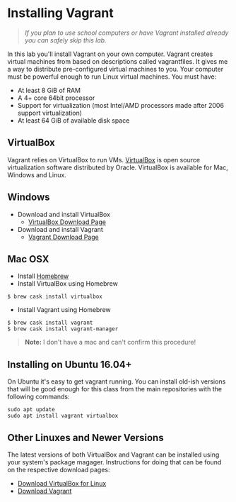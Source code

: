 # Installing Vagrant 

> *If you plan to use school computers or have Vagrant installed already you can safely skip this lab.* 

In this lab you'll install Vagrant on your own computer. Vagrant creates virtual machines from based on descriptions called vagrantfiles. It gives me a way to distribute pre-configured virtual machines to you. Your computer must be powerful enough to run Linux virtual machines. You must have:

 - At least 8 GiB of RAM 
 - A 4+ core 64bit processor 
 - Support for virtualization (most Intel/AMD processors made after 2006 support virtualization)
 - At least 64 GiB of available disk space
 
## VirtualBox 

Vagrant relies on VirtualBox to run VMs. [VirtualBox](https://www.virtualbox.org/) is open source virtualization software distributed by Oracle. VirtualBox is available for Mac, Windows and Linux. 

## Windows 

  - Download and install VirtualBox 
     - [VirtualBox Download Page](https://www.virtualbox.org/wiki/Downloads)
  - Download and install Vagrant
     - [Vagrant Download Page](https://www.vagrantup.com/downloads.html)

## Mac OSX

  - Install [Homebrew](https://brew.sh/)
  - Install VirtualBox using Homebrew

```
$ brew cask install virtualbox
``` 

  - Install Vagrant using Homebrew 
  
```
$ brew cask install vagrant
$ brew cask install vagrant-manager
``` 
 
> **Note:** I don't have a mac and can't confirm this procedure! 

## Installing on Ubuntu 16.04+ 

On Ubuntu it's easy to get vagrant running. You can install old-ish versions that will be good enough for this class from the main repositories with the following commands: 

```
sudo apt update 
sudo apt install vagrant virtualbox 
```

## Other Linuxes and Newer Versions

The latest versions of both VirtualBox and Vagrant can be installed using your system's package magager. Instructions for doing that can be found on the respective download pages:

  * [Download VirtualBox for Linux](https://www.virtualbox.org/wiki/Linux_Downloads)
  * [Download Vagrant](https://www.vagrantup.com/downloads.html)

